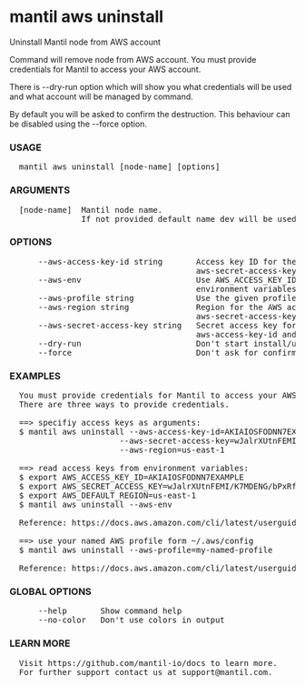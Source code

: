 
# mantil aws uninstall

Uninstall Mantil node from AWS account

Command will remove node from AWS account.
You must provide credentials for Mantil to access your AWS account.

There is --dry-run option which will show you what credentials will be used
and what account will be managed by command.

By default you will be asked to confirm the destruction.
This behaviour can be disabled using the --force option.

### USAGE
<pre>
  mantil aws uninstall [node-name] [options]
</pre>
### ARGUMENTS
<pre>
  [node-name]  Mantil node name.
               If not provided default name dev will be used for the first node.</pre>
### OPTIONS
<pre>
      --aws-access-key-id string       Access key ID for the AWS account, must be used with the
                                       aws-secret-access-key and aws-region options
      --aws-env                        Use AWS_ACCESS_KEY_ID, AWS_SECRET_ACCESS_KEY and AWS_DEFAULT_REGION
                                       environment variables for AWS authentication
      --aws-profile string             Use the given profile for AWS authentication
      --aws-region string              Region for the AWS account, must be used with and aws-access-key-id and
                                       aws-secret-access-key options
      --aws-secret-access-key string   Secret access key for the AWS account, must be used with the
                                       aws-access-key-id and aws-region options
      --dry-run                        Don't start install/uninstall just show what credentials will be used
      --force                          Don't ask for confirmation
</pre>
### EXAMPLES
<pre>
  You must provide credentials for Mantil to access your AWS account.
  There are three ways to provide credentials.

  ==> specifiy access keys as arguments:
  $ mantil aws uninstall --aws-access-key-id=AKIAIOSFODNN7EXAMPLE \
                       --aws-secret-access-key=wJalrXUtnFEMI/K7MDENG/bPxRfiCYEXAMPLEKEY \
                       --aws-region=us-east-1

  ==> read access keys from environment variables:
  $ export AWS_ACCESS_KEY_ID=AKIAIOSFODNN7EXAMPLE
  $ export AWS_SECRET_ACCESS_KEY=wJalrXUtnFEMI/K7MDENG/bPxRfiCYEXAMPLEKEY
  $ export AWS_DEFAULT_REGION=us-east-1
  $ mantil aws uninstall --aws-env

  Reference: https://docs.aws.amazon.com/cli/latest/userguide/cli-configure-envvars.html

  ==> use your named AWS profile form ~/.aws/config
  $ mantil aws uninstall --aws-profile=my-named-profile

  Reference: https://docs.aws.amazon.com/cli/latest/userguide/cli-configure-profiles.html
</pre>
### GLOBAL OPTIONS
<pre>
      --help       Show command help
      --no-color   Don't use colors in output
</pre>
### LEARN MORE
<pre>
  Visit https://github.com/mantil-io/docs to learn more.
  For further support contact us at support@mantil.com.
</pre>
